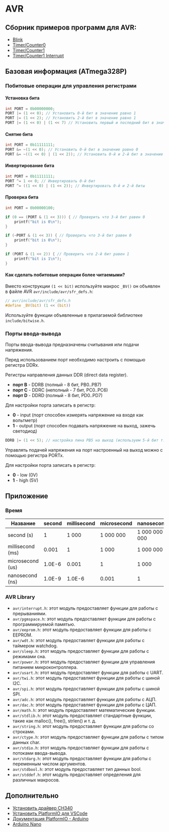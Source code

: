 # AVR

## Сборник примеров программ для AVR:

- [Blink](./src/main-blink.c)
- [Timer/Counter0](./src/main-timer0.c)
- [Timer/Counter1](./src/main-timer1.c)
- [Timer/Counter1 Interrupt](./src/main-timer1-interrupt.c)

## Базовая информация (ATmega328P)

### Побитовые операции для управления регистрами

#### Установка бита

```c
int PORT = 0b00000000;
PORT |= (1 << 0); // Установить 0-й бит в значение равно 1
PORT |= (1 << 2); // Установить 2-й бит в значение равно 1
PORT |= (1 << 0) | (1 << 7) // Установить первый и последний бит в значение равно 1
```

#### Снятие бита

```c
int PORT = 0b11111111;
PORT &= ~(1 << 0); // Установить 0-й бит в значение равно 0
PORT &= ~((1 << 0) | (1 << 2)); // Установить 0-й и 2-й бит в значение равно 0
```

#### Инвертирование бита

```c
int PORT = 0b11111111;
PORT ^= 1 << 0; // Инвертировать 0-й бит
PORT ^= ((1 << 0) | (1 << 2)); // Инвертировать 0-й и 2-й биты
```

#### Проверка бита

```c
int PORT = 0b00000100;

if (0 == (PORT & (1 << 3))) { // Проверить что 3-й бит равен 0
    printf("bit is 0\n");
}

if (~PORT & (1 << 3)) { // Проверить что 3-й бит равен 0
    printf("bit is 0\n");
}

if (PORT & (1 << 2)) { // Проверить что 2-й бит равен 1
    printf("bit is 1\n");
}
```

#### Как сделать побитовые операции более читаемыми?

Вместо конструкции `(1 << bit)` используйте макрос `_BV()` он объявлен в файле AVR `avr/include/avr/sfr_defs.h`:

```c
// avr/include/avr/sfr_defs.h
#define _BV(bit) (1 << (bit))
```

Используйте функции объявленные в прилагаемой библиотеке `include/bitwise.h`.

### Порты ввода-вывода

Порты ввода-вывода предназначены считывания или подачи напряжения.

Перед использованием порт необходимо настроить с помощью регистра DDRx.

Регистры направления данных DDR (direct data register).

- **порт B** - DDRB (полный - 8 бит, PB0..PB7)
- **порт C** - DDRC (неполный - 7 бит, PC0..PC6)
- **порт D** - DDRD (полный - 8 бит, PD0..PD7)

Для настройки порта записать в регистр:

- **0** - input (порт способен измерять напряжение на входе как вольтметр)
- **1** - output (порт способен подавать напряжение на выход, зажечь светодиод)

```c
DDRB |= (1 << 5); // настройка пина PB5 на выход (используем 5-й бит т.к. нумерация порта PB начинается с 0)
```

Управлять подачей напряжения на порт настроенный на выход можно с помощью регистра PORTx.

Для настройки порта записать в регистр:

- **0** - low (0V)
- **1** - high (5V)

## Приложение

### Время

| Название         | second | millisecond | microsecond | nanosecond    |
|------------------|--------|-------------|-------------|---------------|
| second (s)       | 1      | 1 000       | 1 000 000   | 1 000 000 000 |
| millisecond (ms) | 0.001  | 1           | 1 000       | 1 000 000     |
| microsecond (us) | 1.0E-6 | 0.001       | 1           | 1 000         |
| nanosecond (ns)  | 1.0E-9 | 1.0E-6      | 0.001       | 1             |

### AVR Library

- `avr/interrupt.h`: этот модуль предоставляет функции для работы с прерываниями.
- `avr/pgmspace.h`: этот модуль предоставляет функции для работы с программируемой памятью.
- `avr/eeprom.h`: этот модуль предоставляет функции для работы с EEPROM.
- `avr/wdt.h`: этот модуль предоставляет функции для работы с таймером watchdog.
- `avr/sleep.h`: этот модуль предоставляет функции для работы с режимами сна.
- `avr/power.h`: этот модуль предоставляет функции для управления питанием микроконтроллера.
- `avr/usart.h`: этот модуль предоставляет функции для работы с UART.
- `avr/twi.h`: этот модуль предоставляет функции для работы с шиной I2C.
- `avr/spi.h`: этот модуль предоставляет функции для работы с шиной SPI.
- `avr/adc.h`: этот модуль предоставляет функции для работы с АЦП.
- `avr/dac.h`: этот модуль предоставляет функции для работы с ЦАП.
- `avr/math.h`: этот модуль предоставляет математические функции.
- `avr/stdlib.h`: этот модуль предоставляет стандартные функции, такие как malloc(), free(), strlen() и т. д.
- `avr/string.h`: этот модуль предоставляет функции для работы со строками.
- `avr/ctype.h`: этот модуль предоставляет функции для работы с типом данных char.
- `avr/stdio.h`: этот модуль предоставляет функции для работы с потоками ввода-вывода.
- `avr/stdarg.h`: этот модуль предоставляет функции для работы с переменным числом аргументов.
- `avr/stdbool.h`: этот модуль предоставляет тип данных bool.
- `avr/stddef.h`: этот модуль предоставляет определения для различных макросов.

## Дополнительно

- [Установить драйвер CH340](http://www.wch-ic.com/downloads/CH341SER_MAC_ZIP.html)
- [Установить PlatformIO для VSCode](https://platformio.org)
- [Документация PlatformIO - Arduino](https://docs.platformio.org/en/stable/frameworks/arduino.html)
- [Arduino Nano](https://docs.arduino.cc/hardware/nano)
